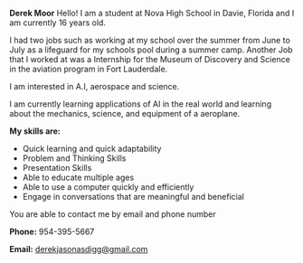 **Derek Moor**
Hello!
I am a student at Nova High School in Davie, Florida and I am currently 16 years old.

I had two jobs such as working at my school over the summer from June to July as a 	lifeguard for my schools pool during a summer camp. Another Job that I worked at was a Internship for the Museum of Discovery and Science in the aviation program in Fort Lauderdale. 

I am interested in A.I, aerospace and science.

I am currently learning applications of AI in the real world and learning about the mechanics, science, and equipment of a aeroplane.


**My skills are:**
- Quick learning and quick adaptability 
- Problem and Thinking Skills
- Presentation Skills
- Able to educate multiple ages
- Able to use a computer quickly and efficiently
- Engage in conversations that are meaningful and beneficial 

You are able to contact me by email and phone number

**Phone:** 954-395-5667

**Email:** derekjasonasdigg@gmail.com
